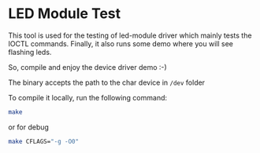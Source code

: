 # LED Module Test

This tool is used for the testing of led-module driver which mainly tests the IOCTL commands. Finally, it also runs some demo where you will see flashing leds.

So, compile and enjoy the device driver demo :-)

The binary accepts the path to the char device in `/dev` folder

To compile it locally, run the following command:

```bash
make
```

or for debug

```bash
make CFLAGS="-g -O0"
```
